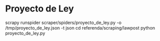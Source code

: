 # Proyecto de Ley
scrapy runspider scraper/spiders/proyecto_de_ley.py -o /tmp/proyecto_de_ley.json -t json
cd referenda/scraping/lawpost
python proyecto_de_ley.py